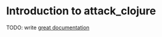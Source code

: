 # Introduction to attack_clojure

TODO: write [great documentation](http://jacobian.org/writing/what-to-write/)
